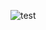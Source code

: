 ![test](https://github-readme-stats-elysiumrl.vercel.app/api?username=ElysiumRL&count_private=true&show_icons=true&theme=material_palenight&hide_rank=true)
